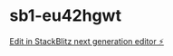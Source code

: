 # sb1-eu42hgwt

[Edit in StackBlitz next generation editor ⚡️](https://stackblitz.com/~/github.com/xiac520/sb1-eu42hgwt)